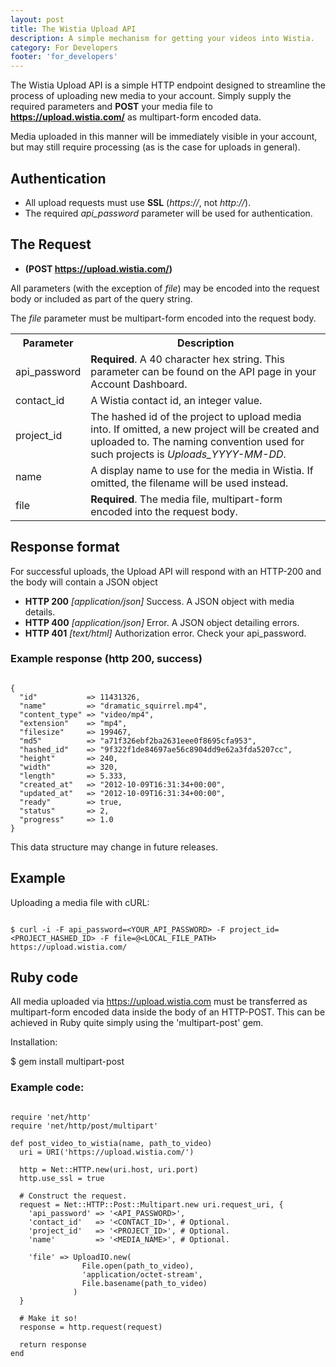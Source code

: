 ```yaml
---
layout: post
title: The Wistia Upload API
description: A simple mechanism for getting your videos into Wistia.
category: For Developers
footer: 'for_developers'
---
```


The Wistia Upload API is a simple HTTP endpoint designed to streamline the
process of uploading new media to your account. Simply supply the required
parameters and **POST** your media file to **https://upload.wistia.com/** as
multipart-form encoded data.

Media uploaded in this manner will be immediately visible in your account, but
may still require processing (as is the case for uploads in general).


## Authentication

* All upload requests must use **SSL** (*https://*, not *http://*).
* The required *api_password* parameter will be used for authentication.

## The Request

* **(POST https://upload.wistia.com/)**

All parameters (with the exception of *file*) may be encoded into the request
body or included as part of the query string.

The *file* parameter must be multipart-form encoded into the request body.

<div><table>
  <tr>
    <th>Parameter</th><th> Description </th>
  </tr>
  <tr>
    <td> api_password </td>
    <td> 
    <b>Required</b>. A 40 character hex string. This parameter can be found on
    the API page in your Account Dashboard.
    </td>
  </tr>
  <tr>
    <td> contact_id </td>
    <td> 
    A Wistia contact id, an integer value.
    </td>
  </tr>
  <tr>
    <td> project_id </td>
    <td> 
    The hashed id of the project to upload media into. If omitted, a new
    project will be created and uploaded to. The naming convention used for
    such projects is <i>Uploads_YYYY-MM-DD</i>.
    </td>
  </tr>
  <tr>
    <td> name </td>
    <td> 
    A display name to use for the media in Wistia. If omitted, the filename
    will be used instead.
    </td>
  </tr>
  <tr>
    <td> file </td>
    <td> 
    <b>Required</b>. The media file, multipart-form encoded into the request
    body.
    </td>
  </tr>
</table></div>



## Response format

For successful uploads, the Upload API will respond with an HTTP-200 and the
body will contain a JSON object 

  * **HTTP 200** *[application/json]* Success. A JSON object with media details.
  * **HTTP 400** *[application/json]* Error. A JSON object detailing errors.
  * **HTTP 401** *[text/html]* Authorization error. Check your api_password.


### Example response (http 200, success)

<pre><code class="language-json">
{
  "id"           => 11431326,
  "name"         => "dramatic_squirrel.mp4",
  "content_type" => "video/mp4",
  "extension"    => "mp4",
  "filesize"     => 199467,
  "md5"          => "a71f326ebf2ba2631eee0f8695cfa953",
  "hashed_id"    => "9f322f1de84697ae56c8904dd9e62a3fda5207cc",
  "height"       => 240, 
  "width"        => 320, 
  "length"       => 5.333,
  "created_at"   => "2012-10-09T16:31:34+00:00",
  "updated_at"   => "2012-10-09T16:31:34+00:00",
  "ready"        => true,
  "status"       => 2,
  "progress"     => 1.0
}
</code></pre>

This data structure may change in future releases.

## Example

Uploading a media file with cURL:
<pre><code class='language-markup'>
$ curl -i -F api_password=&lt;YOUR_API_PASSWORD&gt; -F project_id=&lt;PROJECT_HASHED_ID&gt; -F file=@&lt;LOCAL_FILE_PATH&gt; https://upload.wistia.com/
</code></pre>

## Ruby code

All media uploaded via https://upload.wistia.com must be transferred as
multipart-form encoded data inside the body of an HTTP-POST. This can be
achieved in Ruby quite simply using the 'multipart-post' gem.

Installation:

<span class='code'>$ gem install multipart-post</span>

### Example code:
<pre><code class="language-ruby">
require 'net/http'
require 'net/http/post/multipart'

def post_video_to_wistia(name, path_to_video)
  uri = URI('https://upload.wistia.com/')

  http = Net::HTTP.new(uri.host, uri.port)
  http.use_ssl = true

  # Construct the request.
  request = Net::HTTP::Post::Multipart.new uri.request_uri, {
    'api_password' =&gt; '&lt;API_PASSWORD&gt;',
    'contact_id'   =&gt; '&lt;CONTACT_ID&gt;', # Optional.
    'project_id'   =&gt; '&lt;PROJECT_ID&gt;', # Optional.
    'name'         =&gt; '&lt;MEDIA_NAME&gt;', # Optional.

    'file' =&gt; UploadIO.new(
                File.open(path_to_video),
                'application/octet-stream',
                File.basename(path_to_video)
              )
  }

  # Make it so!
  response = http.request(request)

  return response
end
</code></pre>
